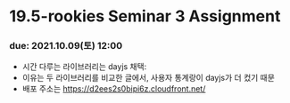 19.5-rookies Seminar 3 Assignment
================================

### **due: 2021.10.09(토) 12:00**


- 시간 다루는 라이브러리는 dayjs 채택:
- 이유는 두 라이브러리를 비교한 글에서, 사용자 통계랑이 dayjs가 더 컸기 때문
- 배포 주소는 https://d2ees2s0bipi6z.cloudfront.net/